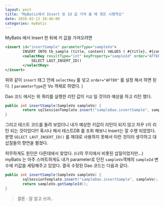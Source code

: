 ```yaml
---
layout: post
title: "MyBatis에서 Insert 된 Id 값 가져 올 때 겪은 시행착오"
date: 2016-02-12 18:46:00
categories: myBatis
---
```



MyBatis 에서 Insert 한 뒤에 키 값을 가져오려면


```xml
<insert id="insertSample" parameterType="sampleVo">
        INSERT INTO tb_sample (title, content) VALUES ( #{title}, #{content} )
        <selectKey resultType="int" keyProperty="sampleId" order="AFTER">
            SELECT LAST_INSERT_ID() 
        </selectKey>
</insert>
```

위와 같이 `insert` 태그 안에 `selectKey` 를 넣고 `order="AFTER"` 를 설정 해서 하면 된다. 
( `parameterType`은 Vo 객체로 하였다. )

Dao 코드 에서는 위 쿼리를 실행한 리턴 값이 `키값` 일 것이라 예상을 하고 리턴 했다. 

```java
public int insertSample(SampleVo sampleVo) {
        return sqlSessionTemplate.insert("sampleDao.insertSample", sampleVo);       
}
```

그리고 테스트 코드를 돌려 보았더니 내가 예상한 키값이 리턴이 되지 않고 자꾸 `1`이 리턴 되는 것이었다!!!
혹시나 해서 테스트DB 를 조회 해보니 Insert는 잘 수행 되었었다. 
분명 `SELECT LAST_INSERT_ID()` 를 제대로 사용하지 못해서 이런 것이라 생각하고 대삽질들의 향연을 펼쳤다. 

허무하게도 원인은 다른데에서 찾았다. (나의 무지에서 비롯된 삽질이었지만...) myBatis 는 아주 스마트하게도 내가 parameter로 던진 `sampleVo`객체의 `sampleId` 변수에 키값을 세팅해주고 있었다. 결국 수정된 Dao 코드는 다음과 같다.

```java
public int insertSample(SampleVo sampleVo) {
        sqlSessionTemplate.insert("sampleDao.insertSample", sampleVo);
        return sampleVo.getSampleId();
}
```

>결론 : 잘 알고 쓰자..
